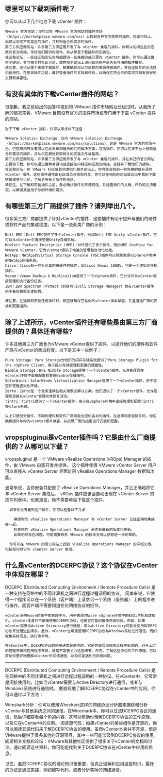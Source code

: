 ## 哪里可以下载到插件呢？

  你可以从以下几个地方下载 vCenter 插件：

    VMware 官方网站：你可以在 VMware 官方网站的插件市场（https://marketplace.vmware.com/vsx）上找到各种官方提供的插件。在该市场上，你可以浏览不同类型的插件，并找到适合你需求的插件。
    第三方供应商网站：许多第三方供应商开发了与 vCenter 兼容的插件。你可以访问这些供应商的官方网站，寻找他们提供的插件，并从那里下载插件的安装包。
    社区和论坛：一些社区和论坛也可能提供一些免费的或开源的 vCenter 插件。你可以通过搜索关键词，参与相关的社区讨论，或在技术论坛上询问其他用户是否有可用的插件推荐。
    请注意，无论从哪个来源下载插件，都要确保你从可信赖的来源获取插件，并验证插件的合法性和适用性。在安装插件之前，最好查看插件的文档和评价，以确保它符合你的需求并具有良好的支持和兼容性。


## 有没有具体的下载vCenter插件的网站？

  很抱歉，我之前给出的回答中提到的 VMware 插件市场网址已经过时。从我所了解的情况来看，VMware 目前没有官方的插件市场或专门用于下载 vCenter 插件的网站。

    对于下载 vCenter 插件，你可以考虑以下途径：

    VMware Solution Exchange：访问 VMware Solution Exchange（https://marketplace.vmware.com/vsx/solutions），这是 VMware 官方的市场平台，供应商和开发者可以在此发布和展示他们的解决方案，包括插件。你可以在该平台上搜索适合你需求的插件，并从供应商处获取相关的安装文件或指南。
    第三方供应商网站：许多第三方供应商开发了与 vCenter 兼容的插件，并在自己的官方网站上提供下载。你可以通过搜索关键词或直接访问特定供应商的网站，查找并下载他们的插件。
    社区和论坛：在 VMware 社区或其他虚拟化技术论坛上，你可能会找到一些免费的或开源的 vCenter 插件。这些插件通常由社区成员开发和共享，你可以在相应的网站或论坛中找到下载链接或参与讨论，了解更多有关插件的信息。
    请记住，在下载和安装插件之前，务必确认插件的来源可信，并检查插件的文档、评价和支持情况，以确保其适用于你的环境和需求。


## 有哪些第三方厂商提供了插件？请列举出几个。

  很多第三方厂商都提供了针对vCenter的插件，这些插件有助于提升与他们的硬件或软件产品的集成程度。以下是一些此类厂商的示例：

    Dell EMC：Dell EMC提供了多个vCenter插件，例如Dell EMC Unity vCenter插件，它可以从vCenter中直接管理Unity存储系统。
    Hewlett Packard Enterprise (HPE)：HPE提供了多个插件，例如HPE OneView for VMware vCenter，它为vCenter提供了增强的管理和自动化功能。
    NetApp：NetApp的Virtual Storage Console (VSC)插件可以帮助管理vSphere环境中的NetApp存储系统。
    Cisco：Cisco有一些针对其网络硬件的插件，如Cisco Nexus 1000V，它是一个虚拟交换机插件。
    Veeam：Veeam Backup & Replication提供了一个vSphere插件，它允许你从vCenter直接管理和执行备份任务。
    IBM：IBM Spectrum Protect（前身为Tivoli Storage Manager）也有vCenter插件，用于备份和恢复虚拟机。
    
    请注意，在选择和安装任何插件时，都应该确保它与你的vCenter版本兼容，并且遵循厂商的安装和配置指南。


## 除了上述所示，vCenter插件还有哪些是由第三方厂商提供的？具体还有哪些?

  许多其他第三方厂商也为VMware vCenter提供了插件，以提升他们的硬件和软件产品与vCenter的集成程度。以下是其中一些例子：

    Pure Storage：Pure Storage为他们的闪存存储系统提供了Pure Storage Plugin for the vSphere Client，用于提升存储管理和配置的便捷性。
    Nimble Storage：HPE Nimble Storage提供了一个vCenter插件，允许管理员在vCenter环境中直接配置和管理Nimble存储阵列。
    SolarWinds：SolarWinds Virtualization Manager提供了一个vCenter插件，用于监控和管理虚拟化环境。
    Zerto：Zerto是一个业务连续性和灾难恢复解决方案，他们提供了一个vCenter插件，允许管理员直接从vCenter管理灾难恢复活动。
    Tintri：Tintri提供了一个vCenter插件，用于在vSphere环境中直接管理和配置Tintri VMstore系统。

    以上只是部分插件，不同的硬件和软件厂商可能会提供各自的插件。在选择和安装插件时，你应确保插件与你的vCenter版本兼容，并按照厂商的指南进行安装和配置。

## vropspluginui是vCenter插件吗？它是由什么厂商提供的？从哪可以下载？

  vropspluginui 是一个 VMware vRealize Operations (vROps) Manager 的插件，由 VMware 自家开发并提供。
  这个插件使得 VMware vCenter Server 用户可以直接从 vCenter Server 界面访问 vRealize Operations Manager 数据和功能。

  通常来说，当你安装并配置了 vRealize Operations Manager，并且正确地将它与 vCenter Server 集成后，
  vROps 插件应该会自动出现在 vCenter Server 的插件列表中。也就是说，你不需要单独下载这个插件。

      如果你没有看到这个插件，你可以检查以下几点：
    
        确保你的 vRealize Operations Manager 与 vCenter Server 已经正确地集成在一起。
        检查你的 vRealize Operations Manager 是否有最新的版本和更新。
        如果仍然存在问题，可能需要联系 VMware 的技术支持以获取进一步的帮助。

      你可以在 VMware 的官方网站上找到 vRealize Operations Manager 的详细文档，包括如何将它与 vCenter Server 集成。


## 什么是vCenter的DCERPC协议？这个协议在vCenter中体现在哪里？

  DCERPC (Distributed Computing Environment / Remote Procedure Calls) 是一种支持在网络中的不同计算机之间进行远程过程调用的协议。
  简单来说，它使得一个程序可以在一个系统（客户端）上请求另一个系统（服务器）   上的程序进行操作，而客户端不需要知道任何网络协议的细节。

    vCenter是VMware的集中式管理平台，用于管理VMware vSphere环境中的ESXi主机和虚拟机。vCenter本身并不直接使用DCERPC协议，但是它可能间接使用该协议。例如，如果vCenter需要与Active Directory进行通信，那么Active Directory可能会使用DCERPC协议来处理这些请求。此外，vCenter也可能使用DCERPC协议与Windows系统进行通信，例如收集系统信息、执行命令等。

    在vCenter中，DCERPC协议的使用通常是透明的，它是在底层网络协议栈中处理的，对于上层的管理界面和应用程序来说，通常不需要关心这些细节。然而，了解这些协议的工作原理，可以帮助你更好地理解vCenter的网络通信，以及可能遇到的网络问题。

-----------
DCERPC (Distributed Computing Environment / Remote Procedure Calls) 是在网络中的不同计算机之间进行远程过程调用的一种协议。在vCenter中，它常常是间接使用的，比如当vCenter需要与Active Directory进行通信，或者与Windows系统进行通信时。
要直观地了解DCERPC协议在vCenter中的应用，你可以通过以下方法：

  Wireshark分析：你可以使用Wireshark这样的网络协议分析器来捕获和分析vCenter与其他系统之间的通信。在Wireshark中，你可以过滤DCERPC协议的通信，然后详细查看每个包的内容。这可以帮助你理解DCERPC协议的工作原理，以及它在vCenter中的应用。
  阅读源代码：如果vCenter的某些组件是开源的，你可以阅读其源代码来了解DCERPC协议的使用。虽然vCenter本身并不开源，但是VMware提供了很多其他的开源项目，其中一些可能涉及到DCERPC协议的使用。
  阅读相关文档和论坛：VMware和其他社区提供了很多关于vCenter的文档和讨论。通过阅读这些资料，你可能能找到关于DCERPC协议在vCenter中应用的信息。
  
  记住，虽然DCERPC协议的理论知识很重要，但真正理解和应用这些知识，最好的办法是通过实践，例如编写代码，或者分析实际的网络通信。



